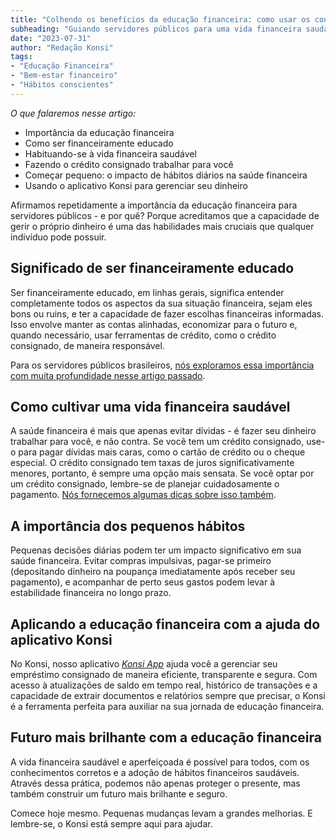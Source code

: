 ```yaml
---
title: "Colhendo os benefícios da educação financeira: como usar os conceitos na sua vida diária"
subheading: "Guiando servidores públicos para uma vida financeira saudável e bem-sucedida."
date: "2023-07-31"
author: "Redação Konsi"
tags:
- "Educação Financeira"
- "Bem-estar financeiro"
- "Hábitos conscientes"
---
```


_O que falaremos nesse artigo:_
- Importância da educação financeira
- Como ser financeiramente educado
- Habituando-se à vida financeira saudável
- Fazendo o crédito consignado trabalhar para você
- Começar pequeno: o impacto de hábitos diários na saúde financeira
- Usando o aplicativo Konsi para gerenciar seu dinheiro

Afirmamos repetidamente a importância da educação financeira para servidores públicos - e por quê? Porque acreditamos que a capacidade de gerir o próprio dinheiro é uma das habilidades mais cruciais que qualquer indivíduo pode possuir.

## Significado de ser financeiramente educado

Ser financeiramente educado, em linhas gerais, significa entender completamente todos os aspectos da sua situação financeira, sejam eles bons ou ruins, e ter a capacidade de fazer escolhas financeiras informadas. Isso envolve manter as contas alinhadas, economizar para o futuro e, quando necessário, usar ferramentas de crédito, como o crédito consignado, de maneira responsável. 

Para os servidores públicos brasileiros, [nós exploramos essa importância com muita profundidade nesse artigo passado](https://konsi.com.br/postagens/a-importncia-da-educao-financeira-para-servidores-pblicos-e-como-implement-la-em-sua-vida).

## Como cultivar uma vida financeira saudável

A saúde financeira é mais que apenas evitar dívidas - é fazer seu dinheiro trabalhar para você, e não contra. Se você tem um crédito consignado, use-o para pagar dívidas mais caras, como o cartão de crédito ou o cheque especial. O crédito consignado tem taxas de juros significativamente menores, portanto, é sempre uma opção mais sensata. Se você optar por um crédito consignado, lembre-se de planejar cuidadosamente o pagamento. [Nós fornecemos algumas dicas sobre isso também](https://konsi.com.br/postagens/como-criar-um-plano-de-pagamento-estratgico-para-seu-emprstimo-consignado).

## A importância dos pequenos hábitos

Pequenas decisões diárias podem ter um impacto significativo em sua saúde financeira. Evitar compras impulsivas, pagar-se primeiro (depositando dinheiro na poupança imediatamente após receber seu pagamento), e acompanhar de perto seus gastos podem levar à estabilidade financeira no longo prazo.

## Aplicando a educação financeira com a ajuda do aplicativo Konsi

No Konsi, nosso aplicativo [_Konsi App_](www.konsi.com.br/download) ajuda você a gerenciar seu empréstimo consignado de maneira eficiente, transparente e segura. Com acesso à atualizações de saldo em tempo real, histórico de transações e a capacidade de extrair documentos e relatórios sempre que precisar, o Konsi é a ferramenta perfeita para auxiliar na sua jornada de educação financeira.

## Futuro mais brilhante com a educação financeira

A vida financeira saudável e aperfeiçoada é possível para todos, com os conhecimentos corretos e a adoção de hábitos financeiros saudáveis. Através dessa prática, podemos não apenas proteger o presente, mas também construir um futuro mais brilhante e seguro.

Comece hoje mesmo. Pequenas mudanças levam a grandes melhorias. E lembre-se, o Konsi está sempre aqui para ajudar.